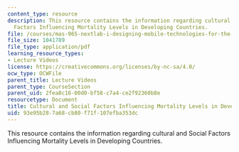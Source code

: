 ```yaml
---
content_type: resource
description: This resource contains the information regarding cultural and Social
  Factors Influencing Mortality Levels in Developing Countries.
file: /courses/mas-965-nextlab-i-designing-mobile-technologies-for-the-next-billion-users-fall-2008/93e95b287a68cb80f71f107efba353dc_MITMAS_965F08_Lec07_jv.pdf
file_size: 1041789
file_type: application/pdf
learning_resource_types:
- Lecture Videos
license: https://creativecommons.org/licenses/by-nc-sa/4.0/
ocw_type: OCWFile
parent_title: Lecture Videos
parent_type: CourseSection
parent_uid: 2fea8c16-00d0-bf58-c7a4-ce2f92360b8e
resourcetype: Document
title: Cultural and Social Factors Influencing Mortality Levels in Developing Countries
uid: 93e95b28-7a68-cb80-f71f-107efba353dc
---
```

This resource contains the information regarding cultural and Social Factors Influencing Mortality Levels in Developing Countries.